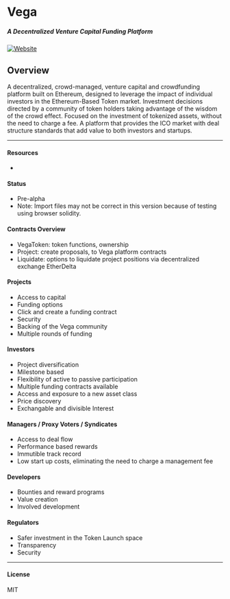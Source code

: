 # Vega
##### A Decentralized Venture Capital Funding Platform
[![Website](https://cdn-images-1.medium.com/max/119/1*S5uPPLkh3B-03lV482Ddrg@2x.png)](http://www.vega.fund)

Overview
----
A decentralized, crowd-managed, venture capital and crowdfunding platform built on Ethereum, designed to leverage the impact of individual investors in the Ethereum-Based Token market. Investment decisions directed by a community of token holders taking advantage of the wisdom of the crowd effect. Focused on the investment of tokenized assets, without the need to charge a fee. A platform that provides the ICO market with deal structure standards that add value to both investors and startups.

----
#### Resources
- 
#### Status
- Pre-alpha
- Note: Import files may not be correct in this version because of testing using browser solidity.

#### Contracts Overview
- VegaToken: token functions, ownership
- Project: create proposals, to Vega platform contracts
- Liquidate: options to liquidate project positions via decentralized exchange EtherDelta

#### Projects
- Access to capital
- Funding options
- Click and create a funding contract
- Security
- Backing of the Vega community
- Multiple rounds of funding

#### Investors
- Project diversification
- Milestone based
- Flexibility of active to passive participation
- Multiple funding contracts available
- Access and exposure to a new asset class
- Price discovery
- Exchangable and divisible Interest

#### Managers / Proxy Voters / Syndicates
- Access to deal flow
- Performance based rewards
- Immutible track record
- Low start up costs, eliminating the need to charge a management fee

#### Developers
- Bounties and reward programs
- Value creation
- Involved development

#### Regulators
- Safer investment in the Token Launch space
- Transparency
- Security
---
#### License
MIT
